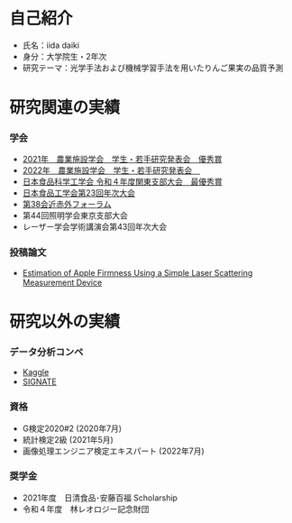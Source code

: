 #  自己紹介
- 氏名：iida daiki
- 身分：大学院生・2年次
- 研究テーマ：光学手法および機械学習手法を用いたりんご果実の品質予測

# 研究関連の実績
### 学会
- [2021年　農業施設学会　学生・若手研究発表会　優秀賞](http://www.sasj.org/meeting/wm2021/file/report_wm2021.pdf)
- [2022年　農業施設学会　学生・若手研究発表会　](http://sasj.org/meeting/wm2022/file/2022SASJ_%E4%BA%88%E7%A8%BF%E9%9B%86_%E6%9C%80%E7%B5%82%E7%89%882.pdf)
- [日本食品科学工学会 令和４年度関東支部大会　最優秀賞](https://jsfst.smoosy.atlas.jp/ja/kantou)
- [日本食品工学会第23回年次大会](https://secure01.blue.shared-server.net/www.jsfe.jp/academic/activity4.htm)
- [第38会近赤外フォーラム](http://jcnirs.org/NIR2022/submission.html)
- 第44回照明学会東京支部大会
- レーザー学会学術講演会第43回年次大会

### 投稿論文
- [Estimation of Apple Firmness Using a Simple Laser Scattering Measurement Device](https://www.jstage.jst.go.jp/article/eaef/15/1/15_24/_article/-char/en)

# 研究以外の実績
### データ分析コンペ
- [Kaggle](https://www.kaggle.com/daikidaiki0709)
- [SIGNATE](https://signate.jp/users/52446)
 
### 資格
- G検定2020#2 (2020年7月)
- 統計検定2級 (2021年5月)
- 画像処理エンジニア検定エキスパート (2022年7月)

### 奨学金
- 2021年度　日清食品･安藤百福 Scholarship
- 令和４年度　林レオロジー記念財団
